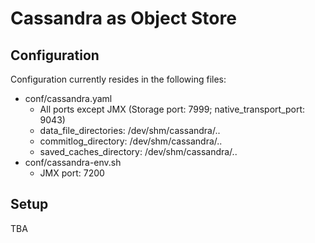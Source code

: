 # Cassandra as Object Store

## Configuration

Configuration currently resides in the following files:
- conf/cassandra.yaml
  - All ports except JMX (Storage port: 7999; native_transport_port: 9043)
  - data_file_directories: /dev/shm/cassandra/..
  - commitlog_directory: /dev/shm/cassandra/..
  - saved_caches_directory: /dev/shm/cassandra/..
- conf/cassandra-env.sh
  - JMX port: 7200
  
## Setup
TBA

